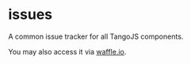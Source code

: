 # issues

A common issue tracker for all TangoJS components.

You may also access it via [waffle.io](https://waffle.io/tangojs/issues).
